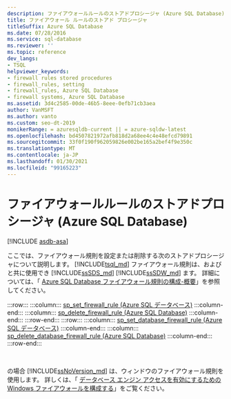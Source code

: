 ```yaml
---
description: ファイアウォールルールのストアドプロシージャ (Azure SQL Database)
title: ファイアウォール ルールのストアド プロシージャ
titleSuffix: Azure SQL Database
ms.date: 07/28/2016
ms.service: sql-database
ms.reviewer: ''
ms.topic: reference
dev_langs:
- TSQL
helpviewer_keywords:
- firewall rules stored procedures
- firewall_rules, setting
- firewall_rules, Azure SQL Database
- firewall systems, Azure SQL Database
ms.assetid: 3d4c2585-00de-46b5-8eee-0efb71cb3aea
author: VanMSFT
ms.author: vanto
ms.custom: seo-dt-2019
monikerRange: = azuresqldb-current || = azure-sqldw-latest
ms.openlocfilehash: bd4507821972afb818d2a68ee4c4e48efcd79891
ms.sourcegitcommit: 33f0f190f962059826e002be165a2bef4f9e350c
ms.translationtype: MT
ms.contentlocale: ja-JP
ms.lasthandoff: 01/30/2021
ms.locfileid: "99165223"
---
```

# <a name="firewall-rules-stored-procedures-azure-sql-database"></a>ファイアウォールルールのストアドプロシージャ (Azure SQL Database)
[!INCLUDE [asdb-asa](../../includes/applies-to-version/asdb-asa.md)]

  ここでは、ファイアウォール規則を設定または削除する次のストアドプロシージャについて説明します。 [!INCLUDE[tsql_md](../../includes/tsql-md.md)] ファイアウォール規則は、およびと共に使用でき [!INCLUDE[ssSDS_md](../../includes/sssds-md.md)] [!INCLUDE[ssSDW_md](../../includes/sssdw-md.md)] ます。 詳細については、「 [Azure SQL Database ファイアウォール規則の構成-概要](/azure/azure-sql/database/firewall-configure)」を参照してください。

:::row:::
    :::column:::
        [sp_set_firewall_rule &#40;Azure SQL データベース&#41;](../../relational-databases/system-stored-procedures/sp-set-firewall-rule-azure-sql-database.md)
    :::column-end:::
    :::column:::
        [sp_delete_firewall_rule &#40;Azure SQL Database&#41;](../../relational-databases/system-stored-procedures/sp-delete-firewall-rule-azure-sql-database.md)
    :::column-end:::
:::row-end:::
:::row:::
    :::column:::
        [sp_set_database_firewall_rule &#40;Azure SQL データベース&#41;](../../relational-databases/system-stored-procedures/sp-set-database-firewall-rule-azure-sql-database.md)
    :::column-end:::
    :::column:::
        [sp_delete_database_firewall_rule &#40;Azure SQL Database&#41;](../../relational-databases/system-stored-procedures/sp-delete-database-firewall-rule-azure-sql-database.md)
    :::column-end:::
:::row-end:::

&nbsp;
  
の場合 [!INCLUDE[ssNoVersion_md](../../includes/ssnoversion-md.md)] は、ウィンドウのファイアウォール規則を使用します。 詳しくは、「 [データベース エンジン アクセスを有効にするための Windows ファイアウォールを構成する](../../database-engine/configure-windows/configure-a-windows-firewall-for-database-engine-access.md)」をご覧ください。   
